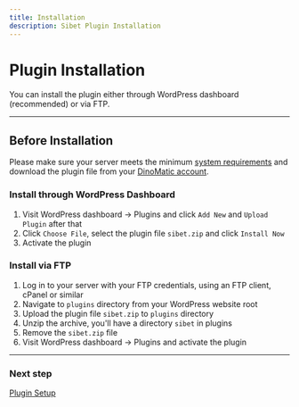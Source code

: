 ```yaml
---
title: Installation
description: Sibet Plugin Installation
---
```


# Plugin Installation

You can install the plugin either through WordPress dashboard (recommended) or via FTP.

---

## Before Installation

Please make sure your server meets the minimum [system requirements](/docs/sibet/#requirements) and download the plugin file from your [DinoMatic account](https://dinomatic.com/account).

### Install through WordPress Dashboard

1. Visit WordPress dashboard &#8594; Plugins and click `Add New` and `Upload Plugin` after that
2. Click `Choose File`, select the plugin file `sibet.zip` and click `Install Now`
3. Activate the plugin

### Install via FTP

1. Log in to your server with your FTP credentials, using an FTP client, cPanel or similar
2. Navigate to `plugins` directory from your WordPress website root
3. Upload the plugin file `sibet.zip` to `plugins` directory
4. Unzip the archive, you'll have a directory `sibet` in plugins
5. Remove the `sibet.zip` file
6. Visit WordPress dashboard &#8594; Plugins and activate the plugin

---

### Next step

[Plugin Setup](/docs/sibet/plugin-setup/)
